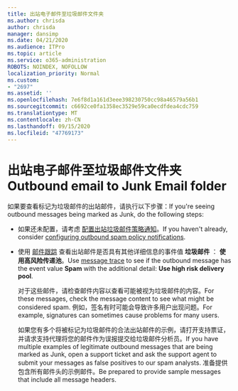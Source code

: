 ```yaml
---
title: 出站电子邮件至垃圾邮件文件夹
ms.author: chrisda
author: chrisda
manager: dansimp
ms.date: 04/21/2020
ms.audience: ITPro
ms.topic: article
ms.service: o365-administration
ROBOTS: NOINDEX, NOFOLLOW
localization_priority: Normal
ms.custom:
- "2697"
ms.assetid: ''
ms.openlocfilehash: 7e6f8d1a161d3eee398230750cc98a46579a56b1
ms.sourcegitcommit: c6692ce0fa1358ec3529e59ca0ecdfdea4cdc759
ms.translationtype: MT
ms.contentlocale: zh-CN
ms.lasthandoff: 09/15/2020
ms.locfileid: "47769173"
---
```

# <a name="outbound-email-to-junk-email-folder"></a><span data-ttu-id="64be3-102">出站电子邮件至垃圾邮件文件夹</span><span class="sxs-lookup"><span data-stu-id="64be3-102">Outbound email to Junk Email folder</span></span>

<span data-ttu-id="64be3-103">如果要查看标记为垃圾邮件的出站邮件，请执行以下步骤：</span><span class="sxs-lookup"><span data-stu-id="64be3-103">If you're seeing outbound messages being marked as Junk, do the following steps:</span></span>

- <span data-ttu-id="64be3-104">如果还未配置，请考虑 [配置出站垃圾邮件策略通知](https://docs.microsoft.com/microsoft-365/security/office-365-security/configure-the-outbound-spam-policy)。</span><span class="sxs-lookup"><span data-stu-id="64be3-104">If you haven't already, consider [configuring outbound spam policy notifications](https://docs.microsoft.com/microsoft-365/security/office-365-security/configure-the-outbound-spam-policy).</span></span>

- <span data-ttu-id="64be3-105">使用 [邮件跟踪](https://docs.microsoft.com/microsoft-365/security/office-365-security/message-trace-scc) 查看出站邮件是否具有其他详细信息的事件值 **垃圾邮件** ： **使用高风险传递池**。</span><span class="sxs-lookup"><span data-stu-id="64be3-105">Use [message trace](https://docs.microsoft.com/microsoft-365/security/office-365-security/message-trace-scc) to see if the outbound message has the event value **Spam** with the additional detail: **Use high risk delivery pool**.</span></span>

  <span data-ttu-id="64be3-106">对于这些邮件，请检查邮件内容以查看可能被视为垃圾邮件的内容。</span><span class="sxs-lookup"><span data-stu-id="64be3-106">For these messages, check the message content to see what might be considered spam.</span></span> <span data-ttu-id="64be3-107">例如，签名有时可能会导致许多用户出现问题。</span><span class="sxs-lookup"><span data-stu-id="64be3-107">For example, signatures can sometimes cause problems for many users.</span></span>

  <span data-ttu-id="64be3-108">如果您有多个将被标记为垃圾邮件的合法出站邮件的示例，请打开支持票证，并请求支持代理将您的邮件作为误报提交给垃圾邮件分析员。</span><span class="sxs-lookup"><span data-stu-id="64be3-108">If you have multiple examples of legitimate outbound messages that are being marked as Junk, open a support ticket and ask the support agent to submit your messages as false positives to our spam analysts.</span></span> <span data-ttu-id="64be3-109">准备提供包含所有邮件头的示例邮件。</span><span class="sxs-lookup"><span data-stu-id="64be3-109">Be prepared to provide sample messages that include all message headers.</span></span>
